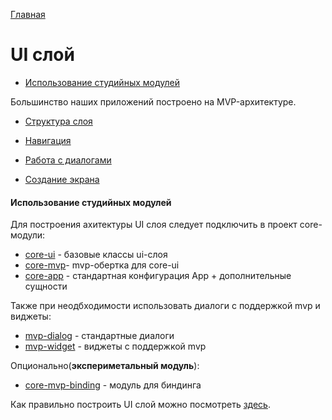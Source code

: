 [Главная](../main.md)

# UI слой

- [Использование студийных модулей](#использование-студийных-модулей)

Большинство наших приложений построено на MVP-архитектуре.

* [Структура слоя][struct]

* [Навигация][nav]

* [Работа с диалогами][dial]

* [Создание экрана][create]

#### Использование студийных модулей

Для построения ахитектуры UI слоя следует подключить в проект core-модули:
- [core-ui][core_ui]  - базовые классы ui-слоя
- [core-mvp][core_mvp]- mvp-обертка для core-ui
- [core-app][core_app] - стандартная конфигурация App + дополнительные сущности

Также при неодбходимости использовать диалоги с поддержкой mvp и виджеты:
- [mvp-dialog][dial] - стандартные диалоги
- [mvp-widget][mvp_widget] - виджеты с поддержкой mvp

Опционально(**экспериметальный модуль**):
- [core-mvp-binding][mvp_binding] - модуль для биндинга

Как правильно построить UI слой можно посмотреть [здесь][core_mvp].

[core_ui]: ../../core-ui/lib-core-ui/README.md
[core_mvp]: ../../mvp/lib-core-mvp/
[core_app]: ../../deprecated/core-app/lib-core-app/README.md
[mvp_widget]: ../../mvp/lib-mvp-widget/README.md
[mvp_binding]: ../../core-mvp-binding/lib-core-mvp-binding/README.md
[struct]: structure.md
[nav]: navigation.md
[dial]: ../../mvp/lib-mvp-dialog/README.md
[create]: create_screen.md